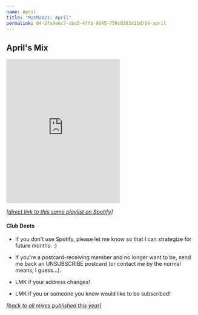 ```yaml
---
name: April
title: "MotM2021: April"
permalink: 04-2fa9e6c7-cba5-47fb-8645-759c0263d11d/04-april
---
```


## April's Mix

<iframe src="https://open.spotify.com/embed/playlist/0oY396Oil9jT5qyueDu1qk" width="300" height="380" frameborder="0" allowtransparency="true" allow="encrypted-media"></iframe>

[_[direct link to this same playlist on Spotify]_](https://open.spotify.com/playlist/0oY396Oil9jT5qyueDu1qk?si=37f3050652ea4d11)

#### Club Deets
- If you don't use Spotify, please let me know so that I can strategize for future months. :)

- If you're a postcard-receiving member and no longer want to be, send me back an UNSUBSCRIBE postcard (or contact me by the normal means, I guess...).

- LMK if your address changes!

- LMK if you or someone you know would like to be subscribed!

[_[back to all mixes published this year]_](../index.md)
